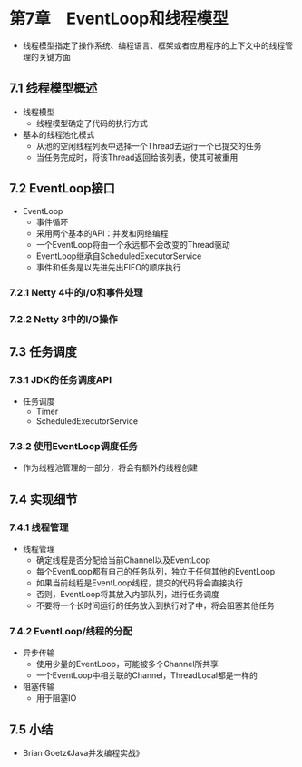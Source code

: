
# 第7章　EventLoop和线程模型

* 线程模型指定了操作系统、编程语言、框架或者应用程序的上下文中的线程管理的关键方面

## 7.1  线程模型概述

* 线程模型
  * 线程模型确定了代码的执行方式
* 基本的线程池化模式
  * 从池的空闲线程列表中选择一个Thread去运行一个已提交的任务
  * 当任务完成时，将该Thread返回给该列表，使其可被重用

## 7.2  EventLoop接口

* EventLoop
  * 事件循环
  * 采用两个基本的API：并发和网络编程
  * 一个EventLoop将由一个永远都不会改变的Thread驱动
  * EventLoop继承自ScheduledExecutorService
  * 事件和任务是以先进先出FIFO的顺序执行

### 7.2.1  Netty 4中的I/O和事件处理

### 7.2.2  Netty 3中的I/O操作

## 7.3  任务调度

### 7.3.1  JDK的任务调度API

* 任务调度
  * Timer
  * ScheduledExecutorService

### 7.3.2  使用EventLoop调度任务

* 作为线程池管理的一部分，将会有额外的线程创建

## 7.4  实现细节

### 7.4.1  线程管理

* 线程管理
  * 确定线程是否分配给当前Channel以及EventLoop
  * 每个EventLoop都有自己的任务队列，独立于任何其他的EventLoop
  * 如果当前线程是EventLoop线程，提交的代码将会直接执行
  * 否则，EventLoop将其放入内部队列，进行任务调度
  * 不要将一个长时间运行的任务放入到执行对了中，将会阻塞其他任务

### 7.4.2  EventLoop/线程的分配

* 异步传输
  * 使用少量的EventLoop，可能被多个Channel所共享
  * 一个EventLoop中相关联的Channel，ThreadLocal都是一样的
* 阻塞传输
  * 用于阻塞IO

## 7.5  小结

* Brian Goetz《Java并发编程实战》